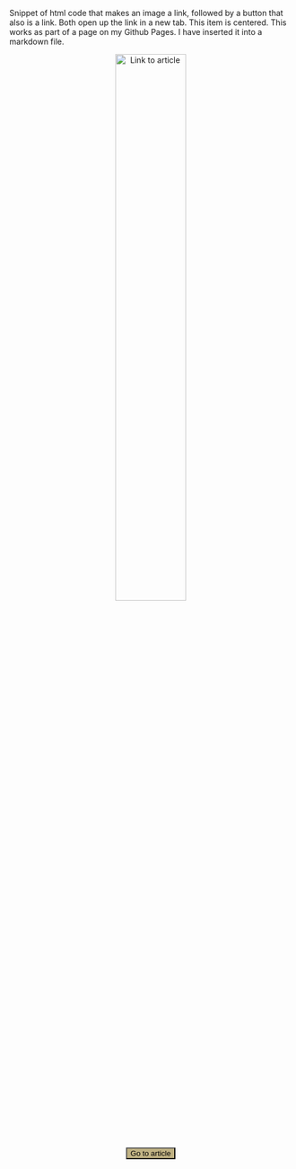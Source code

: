 Snippet of html code that makes an image a link, followed by a button that also is a link. Both open up the link in a new tab. This item is centered. This works as part of a page on my Github Pages. I have inserted it into a markdown file.

<center>
<a href="https://wmich.edu/news/2019/06/57059" target="_blank">
  <img src="/images/WMUNews.png" alt="Link to article" width="50%">
</a><br>
<button style="background-color:#C0B283" onclick="window.open('https://wmich.edu/news/2019/06/57059', '_blank')"> 
    Go to article  
    </button>
</center>